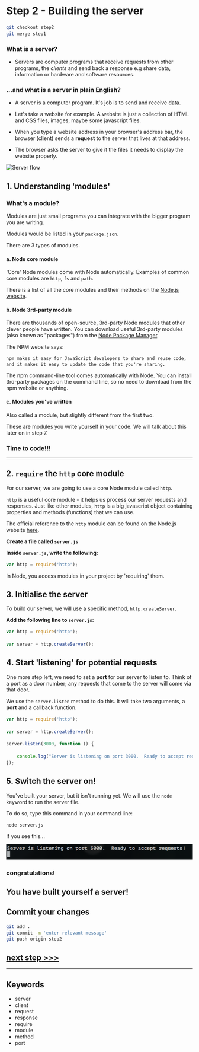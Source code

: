 # Step 2 - Building the server

```bash
git checkout step2
git merge step1
```

### What is a server?
* Servers are computer programs that receive requests from other programs, the *clients* and send back a response e.g share data, information or hardware and software resources.

### ...and what is a server in plain English?

* A server is a computer program.  It's job is to send and receive data.

* Let's take a website for example.  A website is just a collection of HTML and CSS files, images, maybe some javascript files.

* When you type a website address in your browser's address bar, the browser (client) sends a **request** to the server that lives at that address.

* The browser asks the server to give it the files it needs to display the website properly.


![Server flow](https://files.gitter.im/heron2014/FiiK/server.png)


## 1. Understanding 'modules'

### What's a module?
Modules are just small programs you can integrate with the bigger program you are writing.

Modules would be listed in your `package.json`.

There are 3 types of modules.

#### a. Node core module
'Core' Node modules come with Node automatically.
Examples of common core modules are `http`, `fs` and `path`.

There is a list of all the core modules and their methods on the [Node.js website](https://nodejs.org/dist/latest-v4.x/docs/api/).

#### b. Node 3rd-party module
There are thousands of open-source, 3rd-party Node modules that other clever people have written. You can download useful 3rd-party modules (also known as "packages") from the [Node Package Manager](http://npmjs.com).

The NPM website says:
```
npm makes it easy for JavaScript developers to share and reuse code, and it makes it easy to update the code that you're sharing.
```
The npm command-line tool comes automatically with Node.  You can install 3rd-party packages on the command line, so no need to download from the npm website or anything.

#### c. Modules you've written

Also called a module, but slightly different from the first two.

These are modules you write yourself in your code.  We will talk about this later on in step 7.

### Time to code!!!
---

## 2. `require` the `http` core module

For our server, we are going to use a core Node module called `http`.

`http` is a useful core module - it helps us process our server requests and responses. Just like other modules, `http` is a big javascript object containing properties and methods (functions) that we can use.

The official reference to the `http` module can be found on the Node.js website [here](https://nodejs.org/dist/latest-v4.x/docs/api/http.html).




**Create a file called `server.js`**

**Inside `server.js`, write the following:**

```js
var http = require('http');
```
In Node, you access modules in your project by 'requiring' them.

## 3. Initialise the server

To build our server, we will use a specific method, `http.createServer`.  

**Add the following line to `server.js`:**
```js
var http = require('http');

var server = http.createServer();

```

## 4. Start 'listening' for potential requests

One more step left, we need to set a **port** for our server to listen to.  Think of a port as a door number; any requests that come to the server will come via that door.

We use the `server.listen` method to do this.  It will take two arguments, a **port** and a callback function.

```js
var http = require('http');

var server = http.createServer();

server.listen(3000, function () {

    console.log("Server is listening on port 3000.  Ready to accept requests!");
});

```
## 5. Switch the server on!

You've built your server, but it isn't running yet.  We will use the `node` keyword to run the server file.

To do so, type this command in your command line:
```
node server.js
```

If you see this...

![success](readme-images/step2-server02.png)


### congratulations!
You have built yourself a server!
---
## Commit your changes

```bash
git add .
git commit -m 'enter relevant message'
git push origin step2
```

## [**next step** >>>](step3.md)
---
## Keywords
* server
* client
* request
* response
* require
* module
* method
* port
